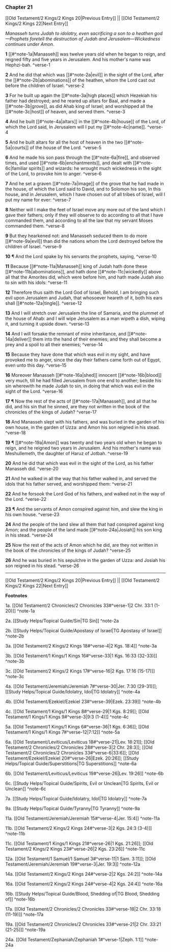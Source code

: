 ### Chapter 21

[[Old Testament/2 Kings/2 Kings 20|Previous Entry]]  ||  [[Old Testament/2 Kings/2 Kings 22|Next Entry]]

*Manasseh turns Judah to idolatry, even sacrificing a son to a heathen god—Prophets foretell the destruction of Judah and Jerusalem—Wickedness continues under Amon.*

**1**  [[#^note-1a|Manasseh]] was twelve years old when he began to reign, and reigned fifty and five years in Jerusalem. And his mother's name was Hephzi-bah. ^verse-1

**2**  And he did that which was [[#^note-2a|evil]] in the sight of the Lord, after the [[#^note-2b|abominations]] of the heathen, whom the Lord cast out before the children of Israel. ^verse-2

**3**  For he built up again the [[#^note-3a|high places]] which Hezekiah his father had destroyed; and he reared up altars for Baal, and made a [[#^note-3b|grove]], as did Ahab king of Israel; and worshipped all the [[#^note-3c|host]] of heaven, and served them. ^verse-3

**4**  And he built [[#^note-4a|altars]] in the [[#^note-4b|house]] of the Lord, of which the Lord said, In Jerusalem will I put my [[#^note-4c|name]]. ^verse-4

**5**  And he built altars for all the host of heaven in the two [[#^note-5a|courts]] of the house of the Lord. ^verse-5

**6**  And he made his son pass through the [[#^note-6a|fire]], and observed times, and used [[#^note-6b|enchantments]], and dealt with [[#^note-6c|familiar spirits]] and wizards: he wrought much wickedness in the sight of the Lord, to provoke him to anger. ^verse-6

**7**  And he set a graven [[#^note-7a|image]] of the grove that he had made in the house, of which the Lord said to David, and to Solomon his son, In this house, and in Jerusalem, which I have chosen out of all tribes of Israel, will I put my name for ever: ^verse-7

**8**  Neither will I make the feet of Israel move any more out of the land which I gave their fathers; only if they will observe to do according to all that I have commanded them, and according to all the law that my servant Moses commanded them. ^verse-8

**9**  But they hearkened not: and Manasseh seduced them to do more [[#^note-9a|evil]] than did the nations whom the Lord destroyed before the children of Israel. ^verse-9

**10**  ¶ And the Lord spake by his servants the prophets, saying, ^verse-10

**11**  Because [[#^note-11a|Manasseh]] king of Judah hath done these [[#^note-11b|abominations]], and hath done [[#^note-11c|wickedly]] above all that the Amorites did, which were before him, and hath made Judah also to sin with his idols: ^verse-11

**12**  Therefore thus saith the Lord God of Israel, Behold, I am bringing such evil upon Jerusalem and Judah, that whosoever heareth of it, both his ears shall [[#^note-12a|tingle]]. ^verse-12

**13**  And I will stretch over Jerusalem the line of Samaria, and the plummet of the house of Ahab: and I will wipe Jerusalem as a man wipeth a dish, wiping it, and turning it upside down. ^verse-13

**14**  And I will forsake the remnant of mine inheritance, and [[#^note-14a|deliver]] them into the hand of their enemies; and they shall become a prey and a spoil to all their enemies; ^verse-14

**15**  Because they have done that which was evil in my sight, and have provoked me to anger, since the day their fathers came forth out of Egypt, even unto this day. ^verse-15

**16**  Moreover Manasseh [[#^note-16a|shed]] innocent [[#^note-16b|blood]] very much, till he had filled Jerusalem from one end to another; beside his sin wherewith he made Judah to sin, in doing that which was evil in the sight of the Lord. ^verse-16

**17**  ¶ Now the rest of the acts of [[#^note-17a|Manasseh]], and all that he did, and his sin that he sinned, are they not written in the book of the chronicles of the kings of Judah? ^verse-17

**18**  And Manasseh slept with his fathers, and was buried in the garden of his own house, in the garden of Uzza: and Amon his son reigned in his stead. ^verse-18

**19**  ¶ [[#^note-19a|Amon]] was twenty and two years old when he began to reign, and he reigned two years in Jerusalem. And his mother's name was Meshullemeth, the daughter of Haruz of Jotbah. ^verse-19

**20**  And he did that which was evil in the sight of the Lord, as his father Manasseh did. ^verse-20

**21**  And he walked in all the way that his father walked in, and served the idols that his father served, and worshipped them: ^verse-21

**22**  And he forsook the Lord God of his fathers, and walked not in the way of the Lord. ^verse-22

**23**  ¶ And the servants of Amon conspired against him, and slew the king in his own house. ^verse-23

**24**  And the people of the land slew all them that had conspired against king Amon; and the people of the land made [[#^note-24a|Josiah]] his son king in his stead. ^verse-24

**25**  Now the rest of the acts of Amon which he did, are they not written in the book of the chronicles of the kings of Judah? ^verse-25

**26**  And he was buried in his sepulchre in the garden of Uzza: and Josiah his son reigned in his stead. ^verse-26


---
[[Old Testament/2 Kings/2 Kings 20|Previous Entry]]  ||  [[Old Testament/2 Kings/2 Kings 22|Next Entry]]


**Footnotes**


1a. [[Old Testament/2 Chronicles/2 Chronicles 33#^verse-1|2 Chr. 33:1 (1-20)]] ^note-1a

2a. [[Study Helps/Topical Guide/Sin|TG Sin]] ^note-2a

2b. [[Study Helps/Topical Guide/Apostasy of Israel|TG Apostasy of Israel]] ^note-2b

3a. [[Old Testament/2 Kings/2 Kings 18#^verse-4|2 Kgs. 18:4]] ^note-3a

3b. [[Old Testament/1 Kings/1 Kings 16#^verse-33|1 Kgs. 16:33 (32-33)]] ^note-3b

3c. [[Old Testament/2 Kings/2 Kings 17#^verse-16|2 Kgs. 17:16 (15-17)]] ^note-3c

4a. [[Old Testament/Jeremiah/Jeremiah 7#^verse-30|Jer. 7:30 (29-31)]]; [[Study Helps/Topical Guide/Idolatry, Idol|TG Idolatry]] ^note-4a

4b. [[Old Testament/Ezekiel/Ezekiel 23#^verse-39|Ezek. 23:39]] ^note-4b

4c. [[Old Testament/1 Kings/1 Kings 8#^verse-29|1 Kgs. 8:29]]; [[Old Testament/1 Kings/1 Kings 9#^verse-3|9:3 (1-4)]] ^note-4c

5a. [[Old Testament/1 Kings/1 Kings 6#^verse-36|1 Kgs. 6:36]]; [[Old Testament/1 Kings/1 Kings 7#^verse-12|7:12]] ^note-5a

6a. [[Old Testament/Leviticus/Leviticus 18#^verse-21|Lev. 18:21]]; [[Old Testament/2 Chronicles/2 Chronicles 28#^verse-3|2 Chr. 28:3]]; [[Old Testament/2 Chronicles/2 Chronicles 33#^verse-6|33:6]]; [[Old Testament/Ezekiel/Ezekiel 20#^verse-26|Ezek. 20:26]]; [[Study Helps/Topical Guide/Superstitions|TG Superstitions]] ^note-6a

6b. [[Old Testament/Leviticus/Leviticus 19#^verse-26|Lev. 19:26]] ^note-6b

6c. [[Study Helps/Topical Guide/Spirits, Evil or Unclean|TG Spirits, Evil or Unclean]] ^note-6c

7a. [[Study Helps/Topical Guide/Idolatry, Idol|TG Idolatry]] ^note-7a

9a. [[Study Helps/Topical Guide/Tyranny|TG Tyranny]] ^note-9a

11a. [[Old Testament/Jeremiah/Jeremiah 15#^verse-4|Jer. 15:4]] ^note-11a

11b. [[Old Testament/2 Kings/2 Kings 24#^verse-3|2 Kgs. 24:3 (3-4)]] ^note-11b

11c. [[Old Testament/1 Kings/1 Kings 21#^verse-26|1 Kgs. 21:26]]; [[Old Testament/2 Kings/2 Kings 23#^verse-26|2 Kgs. 23:26]] ^note-11c

12a. [[Old Testament/1 Samuel/1 Samuel 3#^verse-11|1 Sam. 3:11]]; [[Old Testament/Jeremiah/Jeremiah 19#^verse-3|Jer. 19:3]] ^note-12a

14a. [[Old Testament/2 Kings/2 Kings 24#^verse-2|2 Kgs. 24:2]] ^note-14a

16a. [[Old Testament/2 Kings/2 Kings 24#^verse-4|2 Kgs. 24:4]] ^note-16a

16b. [[Study Helps/Topical Guide/Blood, Shedding of|TG Blood, Shedding of]] ^note-16b

17a. [[Old Testament/2 Chronicles/2 Chronicles 33#^verse-18|2 Chr. 33:18 (11-19)]] ^note-17a

19a. [[Old Testament/2 Chronicles/2 Chronicles 33#^verse-21|2 Chr. 33:21 (21-25)]] ^note-19a

24a. [[Old Testament/Zephaniah/Zephaniah 1#^verse-1|Zeph. 1:1]] ^note-24a